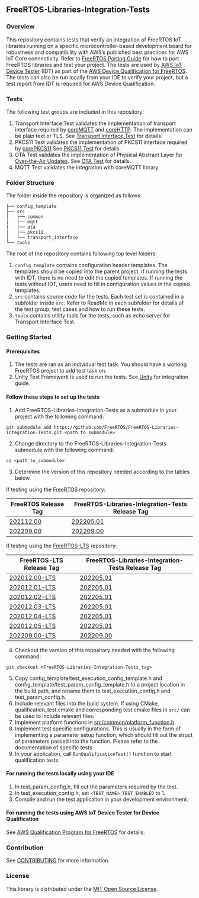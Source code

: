 ## FreeRTOS-Libraries-Integration-Tests

### Overview
This repository contains tests that verify an integration of FreeRTOS IoT libraries
running on a specific microcontroller-based development board for robustness and
compatibility with AWS’s published best practices for AWS IoT Core connectivity.
Refer to [FreeRTOS Porting Guide](https://docs.aws.amazon.com/freertos/latest/portingguide/afr-porting.html) for how to port FreeRTOS libraries and test your project.
The tests are used by [AWS IoT Device Tester](https://docs.aws.amazon.com/freertos/latest/userguide/device-tester-for-freertos-ug.html) (IDT)
as part of the [AWS Device Qualification for FreeRTOS](https://docs.aws.amazon.com/freertos/latest/qualificationguide/afr-qualification.html). The tests can also be run locally from your IDE to verify your project, but a test report from IDT is required for AWS Device Qualification.

### Tests

The following test groups are included in this repository:
1. Transport Interface Test validates the implementation of transport interface required by [coreMQTT](https://docs.aws.amazon.com/freertos/latest/portingguide/afr-porting-mqtt.html) and [coreHTTP](https://docs.aws.amazon.com/freertos/latest/portingguide/afr-porting-corehttp.html). The implementation can be plain text or TLS. See [Transport Interface Test](/src/transport_interface) for details.
2. PKCS11 Test validates the implementation of PKCS11 interface required by [corePKCS11](https://docs.aws.amazon.com/freertos/latest/portingguide/afr-porting-pkcs.html).See [PKCS11 Test](/src/pkcs11) for details.
3. OTA Test validates the implementation of Physical Abstract Layer for [Over-the-Air Updates](https://docs.aws.amazon.com/freertos/latest/portingguide/afr-porting-ota.html). See [OTA Test](/src/ota) for details.
4. MQTT Test validates the integration with coreMQTT library.


### Folder Structure
The folder inside the repository is organized as follows:
```
├── config_template
├── src
│   ├── common
|   |── mqtt
|   |── ota
|   |── pkcs11
│   └── transport_interface
└── tools
```
The root of the repository contains following top level folders:
1. `config_template` contains configuration header templates. The templates should be copied into the parent project.
If running the tests with IDT, there is no need to edit the
copied templates. If running the tests without IDT, users need to fill in configuration values in the copied templates.
2. `src` contains source code for the tests. Each test set is contained in a subfolder inside `src`.
Refer to ReadMe in each subfolder for details of the test group, test cases and how to run these tests.
3. `tools` contains utility tools for the tests, such as echo server for Transport Interface Test.

### Getting Started
#### Prerequisites
1. The tests are ran as an individual test task. You should have a working FreeRTOS project to add test task on.
2. Unity Test Framework is used to run the tests. See [Unity](https://github.com/ThrowTheSwitch/Unity) for integration guide.

#### Follow these steps to set up the tests
1. Add FreeRTOS-Libraries-Integration-Tests as a submodule in your project with the following command:
```
git submodule add https://github.com/FreeRTOS/FreeRTOS-Libraries-Integration-Tests.git <path_to_submodule>
```
2. Change directory to the FreeRTOS-Libraries-Integration-Tests submodule with the following command:
```
cd <path_to_submodule>
```
3. Determine the version of this repository needed according to the tables below.

If testing using the [FreeRTOS](https://github.com/FreeRTOS/FreeRTOS) repository:
   
| FreeRTOS Release Tag                                             | FreeRTOS-Libraries-Integration-Tests Release Tag                                             |
|------------------------------------------------------------------|----------------------------------------------------------------------------------------------|
| [202112.00](https://github.com/FreeRTOS/FreeRTOS/tree/202112.00) | [202205.01](https://github.com/FreeRTOS/FreeRTOS-Libraries-Integration-Tests/tree/202205.01) |
| [202209.00](https://github.com/FreeRTOS/FreeRTOS/tree/202209.00) | [202209.00](https://github.com/FreeRTOS/FreeRTOS-Libraries-Integration-Tests/tree/202209.00) |

If testing using the [FreeRTOS-LTS](https://github.com/FreeRTOS/FreeRTOS-LTS) repository:

| FreeRTOS-LTS Release Tag                                                     | FreeRTOS-Libraries-Integration-Tests Release Tag                                             |
|------------------------------------------------------------------------------|----------------------------------------------------------------------------------------------|
| [202012.00-LTS](https://github.com/FreeRTOS/FreeRTOS-LTS/tree/202012.00-LTS) | [202205.01](https://github.com/FreeRTOS/FreeRTOS-Libraries-Integration-Tests/tree/202205.01) |
| [202012.01-LTS](https://github.com/FreeRTOS/FreeRTOS-LTS/tree/202012.01-LTS) | [202205.01](https://github.com/FreeRTOS/FreeRTOS-Libraries-Integration-Tests/tree/202205.01) |
| [202012.02-LTS](https://github.com/FreeRTOS/FreeRTOS-LTS/tree/202012.02-LTS) | [202205.01](https://github.com/FreeRTOS/FreeRTOS-Libraries-Integration-Tests/tree/202205.01) |
| [202012.03-LTS](https://github.com/FreeRTOS/FreeRTOS-LTS/tree/202012.03-LTS) | [202205.01](https://github.com/FreeRTOS/FreeRTOS-Libraries-Integration-Tests/tree/202205.01) |
| [202012.04-LTS](https://github.com/FreeRTOS/FreeRTOS-LTS/tree/202012.04-LTS) | [202205.01](https://github.com/FreeRTOS/FreeRTOS-Libraries-Integration-Tests/tree/202205.01) |
| [202012.05-LTS](https://github.com/FreeRTOS/FreeRTOS-LTS/tree/202012.05-LTS) | [202205.01](https://github.com/FreeRTOS/FreeRTOS-Libraries-Integration-Tests/tree/202205.01) |
| [202209.00-LTS](https://github.com/FreeRTOS/FreeRTOS-LTS/tree/202209.00-LTS) | [202209.00](https://github.com/FreeRTOS/FreeRTOS-Libraries-Integration-Tests/tree/202209.00) |   

4. Checkout the version of this repository needed with the following command:
```
git checkout <FreeRTOS-Libraries-Integration-Tests_tag>
```
5. Copy config_template/test_execution_config_template.h and config_template/test_param_config_template.h to a project location in the build path, and rename them to test_execution_config.h and test_param_config.h.
6. Include relevant files into the build system. If using CMake, qualification_test.cmake and corresponding test cmake files in `src/` can be used to include relevant files.
7. Implement platform functions in [src/common/platform_function.h](https://github.com/FreeRTOS/FreeRTOS-Libraries-Integration-Tests/blob/main/src/common/platform_function.h).
8. Implement test specific configurations. This is usually in the form of implementing a parameter setup function, which should fill out the struct of parameters passed into the function. Please refer to the documentation of specific tests.
9. In your application, call `RunQualificationTest()` function to start qualification tests.

#### For running the tests locally using your IDE
1. In test_param_config.h, fill out the parameters required by the test.
2. In test_execution_config.h, set `<TEST_NAME>_TEST_ENABLED` to 1.
3. Compile and run the test application in your development environment.

#### For running the tests using AWS IoT Device Tester for Device Qualification 
See [AWS Qualification Program for FreeRTOS](https://docs.aws.amazon.com/freertos/latest/qualificationguide/afr-qualification.html) for details.

### Contribution
See [CONTRIBUTING](CONTRIBUTING.md) for more information.

### License
This library is distributed under the [MIT Open Source License](LICENSE).

